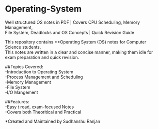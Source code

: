 # Operating-System
Well structured OS notes in PDF | Covers CPU Scheduling, Memory Management,<br> File System, Deadlocks and OS Concepts | Quick Revision Guide

This repository contains **Operating System (OS) notes for Computer Science students.<br> This notes are written in a clear and concise manner, making them idle for exam preparation and quick revision.<br>

##Topics Covered:<br>
-Introduction to Operating System<br>
-Process Management and Scheduling<br>
-Memory Management<br>
-File System<br>
-I/O Mangement<br>

##Features:<br>
-Easy t read, exam-focused Notes<br>
-Covers both Theoritical and Practical<br>

*Created and Maintained by Sudhanshu Ranjan
